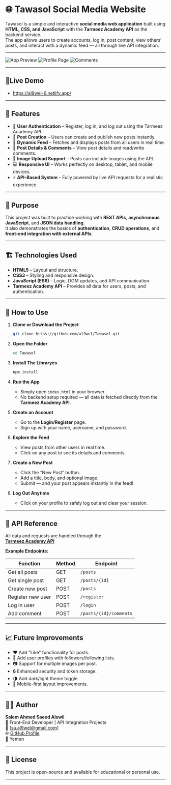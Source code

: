 # 🌐 Tawasol Social Media Website

Tawasol is a simple and interactive **social media web application** built using **HTML, CSS, and JavaScript** with the **Tarmeez Academy API** as the backend service.  
The app allows users to create accounts, log in, post content, view others’ posts, and interact with a dynamic feed — all through live API integration.

---

![App Preview](https://i.imgur.com/SDLKncG.png)
![Profile Page](https://i.imgur.com/D5lgA9I.png)
![Comments](https://i.imgur.com/sBPQlId.png)

---

## 📍Live Demo

- https://al9wel-6.netlify.app/

---

## 🚀 Features

- 👤 **User Authentication** – Register, log in, and log out using the Tarmeez Academy API.
- 📝 **Post Creation** – Users can create and publish new posts instantly.
- 📰 **Dynamic Feed** – Fetches and displays posts from all users in real time.
- 💬 **Post Details & Comments** – View post details and read/write comments.
- 📸 **Image Upload Support** – Posts can include images using the API.
- 💻 **Responsive UI** – Works perfectly on desktop, tablet, and mobile devices.
- ⚡ **API-Based System** – Fully powered by live API requests for a realistic experience.

---

## 🧠 Purpose

This project was built to practice working with **REST APIs**, **asynchronous JavaScript**, and **JSON data handling**.  
It also demonstrates the basics of **authentication**, **CRUD operations**, and **front-end integration with external APIs**.

---

## 🏗️ Technologies Used

- **HTML5** – Layout and structure.
- **CSS3** – Styling and responsive design.
- **JavaScript (ES6)** – Logic, DOM updates, and API communication.
- **Tarmeez Academy API** – Provides all data for users, posts, and authentication.

---

## 🧾 How to Use

1. **Clone or Download the Project**

   ```bash
   git clone https://github.com/al9wel/Tawasol.git
   ```

2. **Open the Folder**
   ```bash
   cd Tawasol
   ```
3. **Install The Libraryes**
   ```bash
   npm install
   ```
4. **Run the App**

   - Simply open `index.html` in your browser.
   - No backend setup required — all data is fetched directly from the **Tarmeez Academy API**.

5. **Create an Account**

   - Go to the **Login/Register** page.
   - Sign up with your name, username, and password.

6. **Explore the Feed**

   - View posts from other users in real time.
   - Click on any post to see its details and comments.

7. **Create a New Post**

   - Click the “New Post” button.
   - Add a title, body, and optional image.
   - Submit — and your post appears instantly in the feed!

8. **Log Out Anytime**
   - Click on your profile to safely log out and clear your session.

---

## 🔗 API Reference

All data and requests are handled through the  
**[Tarmeez Academy API](https://www.postman.com/material-physicist-56285118/trameez-final-project/collection/s1f1tvb/tarmeez)**

**Example Endpoints:**

| Function          | Method | Endpoint               |
| ----------------- | ------ | ---------------------- |
| Get all posts     | GET    | `/posts`               |
| Get single post   | GET    | `/posts/{id}`          |
| Create new post   | POST   | `/posts`               |
| Register new user | POST   | `/register`            |
| Log in user       | POST   | `/login`               |
| Add comment       | POST   | `/posts/{id}/comments` |

---

## 📈 Future Improvements

- ❤️ Add “Like” functionality for posts.
- 👥 Add user profiles with followers/following lists.
- 📷 Support for multiple images per post.
- 🔒 Enhanced security and token storage.
- 🌗 Add dark/light theme toggle.
- 📱 Mobile-first layout improvements.

---

## 👨‍💻 Author

**Salem Ahmed Saeed Alswil**  
💼 Front-End Developer | API Integration Projects  
📧 [sa.al9wel@gmail.com]  
🌐 [GitHub Profile](https://github.com/yourusername)  
📍 Yemen

---

## 📜 License

This project is open-source and available for educational or personal use.

---
